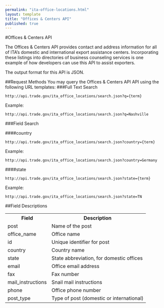 ```yaml
---
permalink: "ita-office-locations.html"
layout: template
title: "Offices & Centers API"
published: true
---
```


#Offices & Centers API

The Offices & Centers API provides contact and address information for all of ITA’s domestic and international export assistance centers. Incorporating these listings into directories of business counseling services is one example of how developers can use this API to assist exporters.

The output format for this API is JSON.

##Request Methods
You may query the Offices & Centers API API using the following URL templates:
###Full Text Search

    http://api.trade.gov/ita_office_locations/search.json?q={term}

Example:

    http://api.trade.gov/ita_office_locations/search.json?q=Nashville

###Field Search

####country

    http://api.trade.gov/ita_office_locations/search.json?country={term}

Example:

    http://api.trade.gov/ita_office_locations/search.json?country=Germany

####state

    http://api.trade.gov/ita_office_locations/search.json?state={term}

Example:

    http://api.trade.gov/ita_office_locations/search.json?state=TN



##Field Descriptions
<table border="0">
<tr>
<th>Field</th>
<th>Description</th>
</tr>

<tr>
<td>post</td>
<td>Name of the post</td>
</tr>

<tr>
<td>office_name</td>
<td>Office name</td>
</tr>

<tr>
<td>id</td>
<td>Unique identifier for post</td>
</tr>

<tr>
<td>country</td>
<td>Country name</td>
</tr>

<tr>
<td>state</td>
<td>State abbreviation, for domestic offices</td>
</tr>

<tr>
<td>email</td>
<td>Office email address</td>
</tr>

<tr>
<td>fax</td>
<td>Fax number</td>
</tr>

<tr>
<td>mail_instructions</td>
<td>Snail mail instructions</td>
</tr>

<tr>
<td>phone</td>
<td>Office phone number</td>
</tr>

<tr>
<td>post_type</td>
<td>Type of post (domestic or international)</td>
</tr>


</table>